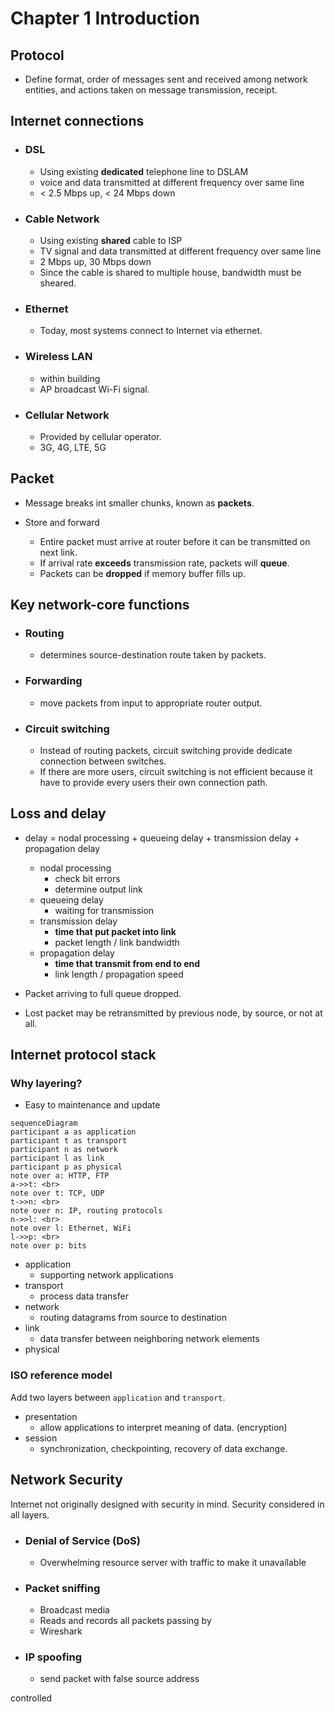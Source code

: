 # Chapter 1 Introduction

## Protocol

- Define format, order of messages sent and received among network entities, and actions taken on message transmission, receipt.

## Internet connections

- ### DSL

  - Using existing **dedicated** telephone line to DSLAM
  - voice and data transmitted at different frequency over same line
  - < 2.5 Mbps up, < 24 Mbps down

- ### Cable Network

  - Using existing **shared** cable to ISP
  - TV signal and data transmitted at different frequency over same line
  - 2 Mbps up, 30 Mbps down
  - Since the cable is shared to multiple house, bandwidth must be sheared.

- ### Ethernet

  - Today, most systems connect to Internet via ethernet.

- ### Wireless LAN

  - within building
  - AP broadcast Wi-Fi signal.

- ### Cellular Network

  - Provided by cellular operator.
  - 3G, 4G, LTE, 5G

## Packet

- Message breaks int smaller chunks, known as **packets**.

- Store and forward
  - Entire packet must arrive at router before it can be transmitted on next link.
  - If arrival rate **exceeds** transmission rate, packets will **queue**.
  - Packets can be **dropped** if memory buffer fills up.

## Key network-core functions

- ### Routing

  - determines source-destination route taken by packets.

- ### Forwarding

  - move packets from input to appropriate router output.

- ### Circuit switching

  - Instead of routing packets, circuit switching provide dedicate connection between switches.
  - If there are more users, circuit switching is not efficient because it have to provide every users their own connection path.

## Loss and delay

- delay = nodal processing + queueing delay + transmission delay + propagation delay
  - nodal processing
    - check bit errors
    - determine output link
  - queueing delay
    - waiting for transmission
  - transmission delay
    - **time that put packet into link**
    - packet length / link bandwidth
  - propagation delay
    - **time that transmit from end to end**
    - link length / propagation speed

- Packet arriving to full queue dropped.
- Lost packet may be retransmitted by previous node, by source, or not at all.

## Internet protocol stack

### Why layering?

- Easy to maintenance and update

``` mermaid
sequenceDiagram
participant a as application
participant t as transport
participant n as network
participant l as link
participant p as physical
note over a: HTTP, FTP
a->>t: <br>
note over t: TCP, UDP
t->>n: <br>
note over n: IP, routing protocols
n->>l: <br>
note over l: Ethernet, WiFi
l->>p: <br>
note over p: bits
```

- application
  - supporting network applications
- transport
  - process data transfer
- network
  - routing datagrams from source to destination
- link
  - data transfer between neighboring network elements
- physical

### ISO reference model

Add two layers between `application` and `transport`.

- presentation
  - allow applications to interpret meaning of data. (encryption)
- session
  - synchronization, checkpointing, recovery of data exchange.

## Network Security

Internet not originally designed with security in mind.
Security considered in all layers.

- ### Denial of Service (DoS)
  - Overwhelming resource server with traffic to make it unavailable
  
- ### Packet sniffing

  - Broadcast media
  - Reads and records all packets passing by
  - Wireshark

- ### IP spoofing

  - send packet with false source address


controlled